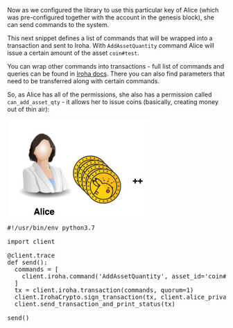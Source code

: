 Now as we configured the library to use this particular key of Alice (which was pre-configured together with the account in the genesis block), she can send commands to the system. 

This next snippet defines a list of commands that will be wrapped into a transaction and sent to Iroha. 
With `AddAssetQuantity` command Alice will issue a certain amount of the asset `coin#test`. 

You can wrap other commands into transactions - full list of commands and queries can be found in [Iroha docs](https://iroha.readthedocs.io/en/latest/api/index.html). 
There you can also find parameters that need to be transferred along with certain commands.

So, as Alice has all of the permissions, she also has a permission called `can_add_asset_qty` - it allows her to issue coins (basically, creating money out of thin air):

![Coin Issue](assets/addcoin.png)

<pre class="file" data-filename="add-asset-quantity.py" data-target="replace">
#!/usr/bin/env python3.7

import client

@client.trace
def send():  
  commands = [    
    client.iroha.command('AddAssetQuantity', asset_id='coin#test', amount='50000.00')
  ]
  tx = client.iroha.transaction(commands, quorum=1)
  client.IrohaCrypto.sign_transaction(tx, client.alice_private_key)
  client.send_transaction_and_print_status(tx)

send()
</pre>
